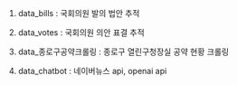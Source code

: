 1. data_bills : 국회의원 발의 법안 추적

2. data_votes : 국회의원 의안 표결 추적

3. data_종로구공약크롤링 : 종로구 열린구청장실 공약 현황 크롤링

4. data_chatbot : 네이버뉴스 api, openai api
